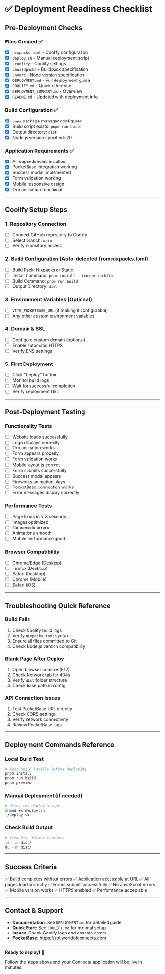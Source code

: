 # ✅ Deployment Readiness Checklist

## Pre-Deployment Checks

### Files Created ✅
- [x] `nixpacks.toml` - Coolify configuration
- [x] `deploy.sh` - Manual deployment script
- [x] `.coolify` - Coolify settings
- [x] `.buildpacks` - Buildpack specification
- [x] `.nvmrc` - Node version specification
- [x] `DEPLOYMENT.md` - Full deployment guide
- [x] `COOLIFY.md` - Quick reference
- [x] `DEPLOYMENT_SUMMARY.md` - Overview
- [x] `README.md` - Updated with deployment info

### Build Configuration ✅
- [x] `pnpm` package manager configured
- [x] Build script exists: `pnpm run build`
- [x] Output directory: `dist`
- [x] Node.js version specified: 20

### Application Requirements ✅
- [x] All dependencies installed
- [x] PocketBase integration working
- [x] Success modal implemented
- [x] Form validation working
- [x] Mobile responsive design
- [x] Orb animation functional

---

## Coolify Setup Steps

### 1. Repository Connection
- [ ] Connect GitHub repository to Coolify
- [ ] Select branch: `main`
- [ ] Verify repository access

### 2. Build Configuration (Auto-detected from nixpacks.toml)
- [ ] Build Pack: Nixpacks or Static
- [ ] Install Command: `pnpm install --frozen-lockfile`
- [ ] Build Command: `pnpm run build`
- [ ] Output Directory: `dist`

### 3. Environment Variables (Optional)
- [ ] `VITE_POCKETBASE_URL` (if making it configurable)
- [ ] Any other custom environment variables

### 4. Domain & SSL
- [ ] Configure custom domain (optional)
- [ ] Enable automatic HTTPS
- [ ] Verify DNS settings

### 5. First Deployment
- [ ] Click "Deploy" button
- [ ] Monitor build logs
- [ ] Wait for successful completion
- [ ] Verify deployment URL

---

## Post-Deployment Testing

### Functionality Tests
- [ ] Website loads successfully
- [ ] Logo displays correctly
- [ ] Orb animation works
- [ ] Form appears properly
- [ ] Form validation works
- [ ] Mobile layout is correct
- [ ] Form submits successfully
- [ ] Success modal appears
- [ ] Fireworks animation plays
- [ ] PocketBase connection works
- [ ] Error messages display correctly

### Performance Tests
- [ ] Page loads in < 3 seconds
- [ ] Images optimized
- [ ] No console errors
- [ ] Animations smooth
- [ ] Mobile performance good

### Browser Compatibility
- [ ] Chrome/Edge (Desktop)
- [ ] Firefox (Desktop)
- [ ] Safari (Desktop)
- [ ] Chrome (Mobile)
- [ ] Safari (iOS)

---

## Troubleshooting Quick Reference

### Build Fails
1. Check Coolify build logs
2. Verify `nixpacks.toml` syntax
3. Ensure all files committed to Git
4. Check Node.js version compatibility

### Blank Page After Deploy
1. Open browser console (F12)
2. Check Network tab for 404s
3. Verify `dist` folder structure
4. Check base path in config

### API Connection Issues
1. Test PocketBase URL directly
2. Check CORS settings
3. Verify network connectivity
4. Review PocketBase logs

---

## Deployment Commands Reference

### Local Build Test
```bash
# Test build locally before deploying
pnpm install
pnpm run build
pnpm preview
```

### Manual Deployment (if needed)
```bash
# Using the deploy script
chmod +x deploy.sh
./deploy.sh
```

### Check Build Output
```bash
# View dist folder contents
ls -la dist/
du -sh dist/
```

---

## Success Criteria

✅ Build completes without errors
✅ Application accessible at URL
✅ All pages load correctly
✅ Forms submit successfully
✅ No JavaScript errors
✅ Mobile version works
✅ HTTPS enabled
✅ Performance acceptable

---

## Contact & Support

- **Documentation**: See `DEPLOYMENT.md` for detailed guide
- **Quick Start**: See `COOLIFY.md` for minimal setup
- **Issues**: Check Coolify logs and console errors
- **PocketBase**: https://api.worldofconnecta.com

---

**Ready to deploy!** 🚀

Follow the steps above and your Connecta application will be live in minutes.
